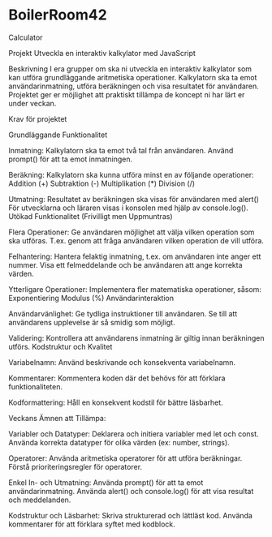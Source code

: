 # BoilerRoom42
Calculator

Projekt
Utveckla en interaktiv kalkylator med JavaScript

Beskrivning
I era grupper om ska ni utveckla en interaktiv kalkylator som kan utföra grundläggande aritmetiska operationer. Kalkylatorn ska ta emot användarinmatning, utföra beräkningen och visa resultatet för användaren. Projektet ger er möjlighet att praktiskt tillämpa de koncept ni har lärt er under veckan.

Krav för projektet

Grundläggande Funktionalitet

Inmatning:
Kalkylatorn ska ta emot två tal från användaren.
Använd prompt() för att ta emot inmatningen.

Beräkning:
Kalkylatorn ska kunna utföra minst en av följande operationer:
Addition (+)
Subtraktion (-)
Multiplikation (*)
Division (/)

Utmatning:
Resultatet av beräkningen ska visas för användaren med alert() 
För utvecklarna och läraren visas i konsolen med hjälp av console.log().
Utökad Funktionalitet (Frivilligt men Uppmuntras)

Flera Operationer:
Ge användaren möjlighet att välja vilken operation som ska utföras.
T.ex. genom att fråga användaren vilken operation de vill utföra.

Felhantering:
Hantera felaktig inmatning, t.ex. om användaren inte anger ett nummer.
Visa ett felmeddelande och be användaren att ange korrekta värden.

Ytterligare Operationer:
Implementera fler matematiska operationer, såsom:
Exponentiering
Modulus (%)
Användarinteraktion

Användarvänlighet:
Ge tydliga instruktioner till användaren.
Se till att användarens upplevelse är så smidig som möjligt.

Validering:
Kontrollera att användarens inmatning är giltig innan beräkningen utförs.
Kodstruktur och Kvalitet

Variabelnamn:
Använd beskrivande och konsekventa variabelnamn.

Kommentarer:
Kommentera koden där det behövs för att förklara funktionaliteten.

Kodformattering:
Håll en konsekvent kodstil för bättre läsbarhet.

Veckans Ämnen att Tillämpa:

Variabler och Datatyper:
Deklarera och initiera variabler med let och const.
Använda korrekta datatyper för olika värden (ex: number, strings).

Operatorer:
Använda aritmetiska operatorer för att utföra beräkningar.
Förstå prioriteringsregler för operatorer.

Enkel In- och Utmatning:
Använda prompt() för att ta emot användarinmatning.
Använda alert() och console.log() för att visa resultat och meddelanden.

Kodstruktur och Läsbarhet:
Skriva strukturerad och lättläst kod.
Använda kommentarer för att förklara syftet med kodblock.
